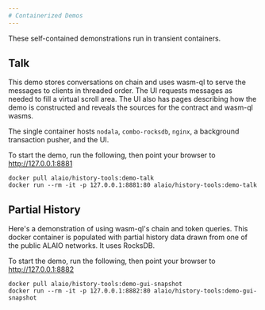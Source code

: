```yaml
---
# Containerized Demos
---
```


These self-contained demonstrations run in transient containers.

## Talk

This demo stores conversations on chain and uses wasm-ql to serve the messages to clients 
in threaded order. The UI requests messages as needed to fill a virtual scroll area. The
UI also has pages describing how the demo is constructed and reveals the sources for the
contract and wasm-ql wasms.

The single container hosts `nodala`, `combo-rocksdb`, `nginx`, a background transaction
pusher, and the UI.

To start the demo, run the following, then point your browser to http://127.0.0.1:8881

```
docker pull alaio/history-tools:demo-talk
docker run --rm -it -p 127.0.0.1:8881:80 alaio/history-tools:demo-talk
```

## Partial History

Here's a demonstration of using wasm-ql's chain and token queries. This docker container
is populated with partial history data drawn from one of the public ALAIO networks.
It uses RocksDB.

To start the demo, run the following, then point your browser to http://127.0.0.1:8882

```
docker pull alaio/history-tools:demo-gui-snapshot
docker run --rm -it -p 127.0.0.1:8882:80 alaio/history-tools:demo-gui-snapshot
```
